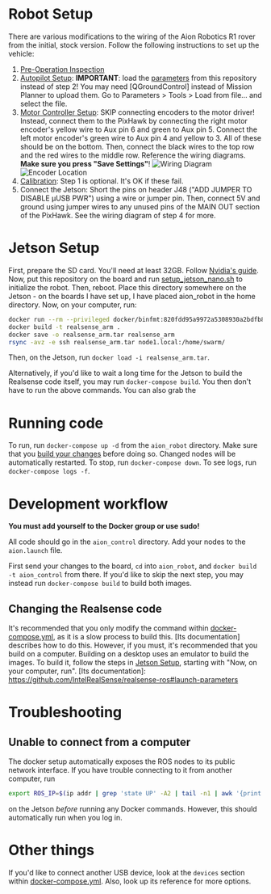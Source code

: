 # Robot Setup
There are various modifications to the wiring of the Aion Robotics R1
rover from the initial, stock version. Follow the following instructions
to set up the vehicle:
1. [Pre-Operation Inspection]
2. [Autopilot Setup]\: **IMPORTANT**: load the [parameters] from this
   repository instead of step 2! You may need [QGroundControl] instead
   of Mission Planner to upload them. Go to Parameters > Tools > Load
   from file... and select the file.
4. [Motor Controller Setup]\: SKIP connecting encoders to the motor
   driver! Instead, connect them to the PixHawk by connecting the right
   motor encoder's yellow wire to Aux pin 6 and green to Aux pin 5.
   Connect the left motor encoder's green wire to Aux pin 4 and yellow
   to 3. All of these should be on the bottom. Then, connect the black
   wires to the top row and the red wires to the middle row. Reference
   the wiring diagrams. **Make sure you press "Save Settings"**!
   ![Wiring Diagram](https://docs.px4.io/v1.9.0/assets/flight_controller/cube/cube_ports_top_main.jpg)
   ![Encoder Location](http://ardupilot.org/rover/_images/wheel-encoder-pixhawk.png)
5. [Calibration]\: Step 1 is optional. It's OK if these fail.
5. Connect the Jetson: Short the pins on header J48 ("ADD JUMPER TO
   DISABLE μUSB PWR") using a wire or jumper pin. Then, connect 5V and
   ground using jumper wires to any unused pins of the MAIN OUT section
   of the PixHawk. See the wiring diagram of step 4 for more.

# Jetson Setup
First, prepare the SD card. You'll need at least 32GB. Follow
[Nvidia's guide]. Now, put this repository on the board and run
[setup_jetson_nano.sh](setup_jetson_nano.sh) to initialize the robot.
Then, reboot. Place this directory somewhere on the Jetson - on the
boards I have set up, I have placed aion_robot in the home directory.
Now, on your computer, run:
```bash
docker run --rm --privileged docker/binfmt:820fdd95a9972a5308930a2bdfb8573dd4447ad3
docker build -t realsense_arm .
docker save -o realsense_arm.tar realsense_arm
rsync -avz -e ssh realsense_arm.tar node1.local:/home/swarm/
```

Then, on the Jetson, run `docker load -i realsense_arm.tar`.

Alternatively, if you'd like to wait a long time for the Jetson to build
the Realsense code itself, you may run `docker-compose build`. You then
don't have to run the above commands. You can also grab the 

# Running code
To run, run `docker-compose up -d` from the `aion_robot` directory. Make
sure that you [build your changes](#development-workflow) before doing
so. Changed nodes will be automatically restarted. To stop, run
`docker-compose down`. To see logs, run `docker-compose logs -f`.

# Development workflow
**You must add yourself to the Docker group or use sudo!**

All code should go in the `aion_control` directory. Add your nodes to
the `aion.launch` file.

First send your changes to the board, `cd` into `aion_robot`, and
`docker build -t aion_control` from there. If you'd like to skip the 
next step, you may instead run `docker-compose build` to build both
images.
## Changing the Realsense code
It's recommended that you only modify the command within
[docker-compose.yml], as it is a slow process to build this.
[Its documentation] describes how to do this. However, if you must, it's
recommended that you build on a computer. Building on a desktop uses an
emulator to build the images. To build it, follow the steps in
[Jetson Setup](#jetson-setup), starting with "Now, on your computer,
run". [Its documentation]:
https://github.com/IntelRealSense/realsense-ros#launch-parameters
# Troubleshooting

## Unable to connect from a computer
The docker setup automatically exposes the ROS nodes to its public
network interface. If you have trouble connecting to it from another
computer, run
```bash
export ROS_IP=$(ip addr | grep 'state UP' -A2 | tail -n1 | awk '{print $2}' | cut -f1  -d'/')
```
on the Jetson *before* running any Docker commands. However, this should
automatically run when you log in.

# Other things
If you'd like to connect another USB device, look at the `devices`
section within [docker-compose.yml]. Also, look up its reference for
more options.

[Pre-Operation Inspection]: http://docs.aionrobotics.com/en/latest/ardupilot-pre-operation-inspection.html
[Autopilot Setup]: http://docs.aionrobotics.com/en/latest/ardupilot-autopilot-setup.html
[Motor Controller Setup]: http://docs.aionrobotics.com/en/latest/ardupilot-motor-controller-setup.html
[Calibration]: http://docs.aionrobotics.com/en/latest/ardupilot-calibration.html

[parameters]: parameters.params
[Nvidia's guide]: https://developer.nvidia.com/embedded/learn/get-started-jetson-nano-devkit#write
[docker-compose.yml]: docker-compose.yml